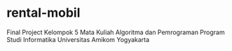 # rental-mobil
Final Project Kelompok 5 Mata Kuliah Algoritma dan Pemrograman Program Studi Informatika Universitas Amikom Yogyakarta 
